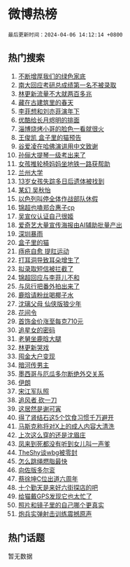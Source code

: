 # 微博热榜

`最后更新时间：2024-04-06 14:12:14 +0800`

## 热门搜索

1. [不断增厚我们的绿色家底](https://m.weibo.cn/search?containerid=100103type%3D1%26t%3D10%26q%3D%23%E4%B8%8D%E6%96%AD%E5%A2%9E%E5%8E%9A%E6%88%91%E4%BB%AC%E7%9A%84%E7%BB%BF%E8%89%B2%E5%AE%B6%E5%BA%95%23&stream_entry_id=51&isnewpage=1&extparam=seat%3D1%26pos%3D0%26q%3D%2523%25E4%25B8%258D%25E6%2596%25AD%25E5%25A2%259E%25E5%258E%259A%25E6%2588%2591%25E4%25BB%25AC%25E7%259A%2584%25E7%25BB%25BF%25E8%2589%25B2%25E5%25AE%25B6%25E5%25BA%2595%2523%26stream_entry_id%3D51%26dgr%3D0%26c_type%3D51%26filter_type%3Drealtimehot%26cate%3D10103%26display_time%3D1712383933%26pre_seqid%3D17123839334830055553)
1. [南大回应考研总成绩第一名不被录取](https://m.weibo.cn/search?containerid=100103type%3D1%26t%3D10%26q%3D%23%E5%8D%97%E5%A4%A7%E5%9B%9E%E5%BA%94%E8%80%83%E7%A0%94%E6%80%BB%E6%88%90%E7%BB%A9%E7%AC%AC%E4%B8%80%E5%90%8D%E4%B8%8D%E8%A2%AB%E5%BD%95%E5%8F%96%23&stream_entry_id=31&isnewpage=1&extparam=seat%3D1%26pos%3D0%26flag%3D2%26q%3D%2523%25E5%258D%2597%25E5%25A4%25A7%25E5%259B%259E%25E5%25BA%2594%25E8%2580%2583%25E7%25A0%2594%25E6%2580%25BB%25E6%2588%2590%25E7%25BB%25A9%25E7%25AC%25AC%25E4%25B8%2580%25E5%2590%258D%25E4%25B8%258D%25E8%25A2%25AB%25E5%25BD%2595%25E5%258F%2596%2523%26dgr%3D0%26c_type%3D31%26cate%3D5001%26band_rank%3D1%26stream_entry_id%3D31%26lcate%3D5001%26filter_type%3Drealtimehot%26realpos%3D1%26display_time%3D1712383933%26pre_seqid%3D17123839334830055553)
1. [林更新流量不大就两百多兆](https://m.weibo.cn/search?containerid=100103type%3D1%26t%3D10%26q%3D%23%E6%9E%97%E6%9B%B4%E6%96%B0%E6%B5%81%E9%87%8F%E4%B8%8D%E5%A4%A7%E5%B0%B1%E4%B8%A4%E7%99%BE%E5%A4%9A%E5%85%86%23&stream_entry_id=31&isnewpage=1&extparam=seat%3D1%26pos%3D1%26flag%3D1%26q%3D%2523%25E6%259E%2597%25E6%259B%25B4%25E6%2596%25B0%25E6%25B5%2581%25E9%2587%258F%25E4%25B8%258D%25E5%25A4%25A7%25E5%25B0%25B1%25E4%25B8%25A4%25E7%2599%25BE%25E5%25A4%259A%25E5%2585%2586%2523%26dgr%3D0%26c_type%3D31%26cate%3D5001%26band_rank%3D2%26stream_entry_id%3D31%26lcate%3D5001%26filter_type%3Drealtimehot%26realpos%3D2%26display_time%3D1712383933%26pre_seqid%3D17123839334830055553)
1. [藏在古建筑里的春天](https://m.weibo.cn/search?containerid=100103type%3D1%26t%3D10%26q%3D%23%E8%97%8F%E5%9C%A8%E5%8F%A4%E5%BB%BA%E7%AD%91%E9%87%8C%E7%9A%84%E6%98%A5%E5%A4%A9%23&stream_entry_id=31&isnewpage=1&extparam=seat%3D1%26pos%3D2%26flag%3D0%26q%3D%2523%25E8%2597%258F%25E5%259C%25A8%25E5%258F%25A4%25E5%25BB%25BA%25E7%25AD%2591%25E9%2587%258C%25E7%259A%2584%25E6%2598%25A5%25E5%25A4%25A9%2523%26dgr%3D0%26c_type%3D31%26cate%3D5001%26band_rank%3D3%26stream_entry_id%3D31%26lcate%3D5001%26filter_type%3Drealtimehot%26realpos%3D3%26display_time%3D1712383933%26pre_seqid%3D17123839334830055553)
1. [李菲想和刘亦菲演年下](https://m.weibo.cn/search?containerid=100103type%3D1%26t%3D10%26q%3D%23%E6%9D%8E%E8%8F%B2%E6%83%B3%E5%92%8C%E5%88%98%E4%BA%A6%E8%8F%B2%E6%BC%94%E5%B9%B4%E4%B8%8B%23&stream_entry_id=31&isnewpage=1&extparam=seat%3D1%26pos%3D3%26flag%3D1%26q%3D%2523%25E6%259D%258E%25E8%258F%25B2%25E6%2583%25B3%25E5%2592%258C%25E5%2588%2598%25E4%25BA%25A6%25E8%258F%25B2%25E6%25BC%2594%25E5%25B9%25B4%25E4%25B8%258B%2523%26dgr%3D0%26c_type%3D31%26cate%3D5001%26band_rank%3D4%26stream_entry_id%3D31%26lcate%3D5001%26filter_type%3Drealtimehot%26realpos%3D4%26display_time%3D1712383933%26pre_seqid%3D17123839334830055553)
1. [优酷给长月烬明的排面](https://m.weibo.cn/search?containerid=100103type%3D1%26t%3D10%26q%3D%23%E4%BC%98%E9%85%B7%E7%BB%99%E9%95%BF%E6%9C%88%E7%83%AC%E6%98%8E%E7%9A%84%E6%8E%92%E9%9D%A2%23&stream_entry_id=31&isnewpage=1&extparam=seat%3D1%26pos%3D4%26flag%3D2%26q%3D%2523%25E4%25BC%2598%25E9%2585%25B7%25E7%25BB%2599%25E9%2595%25BF%25E6%259C%2588%25E7%2583%25AC%25E6%2598%258E%25E7%259A%2584%25E6%258E%2592%25E9%259D%25A2%2523%26dgr%3D0%26c_type%3D31%26cate%3D5001%26band_rank%3D5%26stream_entry_id%3D31%26lcate%3D5001%26filter_type%3Drealtimehot%26realpos%3D5%26display_time%3D1712383933%26pre_seqid%3D17123839334830055553)
1. [淄博烧烤小哥的脸色一看就很火](https://m.weibo.cn/search?containerid=100103type%3D1%26t%3D10%26q%3D%23%E6%B7%84%E5%8D%9A%E7%83%A7%E7%83%A4%E5%B0%8F%E5%93%A5%E7%9A%84%E8%84%B8%E8%89%B2%E4%B8%80%E7%9C%8B%E5%B0%B1%E5%BE%88%E7%81%AB%23&stream_entry_id=31&isnewpage=1&extparam=seat%3D1%26pos%3D5%26flag%3D0%26q%3D%2523%25E6%25B7%2584%25E5%258D%259A%25E7%2583%25A7%25E7%2583%25A4%25E5%25B0%258F%25E5%2593%25A5%25E7%259A%2584%25E8%2584%25B8%25E8%2589%25B2%25E4%25B8%2580%25E7%259C%258B%25E5%25B0%25B1%25E5%25BE%2588%25E7%2581%25AB%2523%26dgr%3D0%26c_type%3D31%26cate%3D5001%26band_rank%3D6%26stream_entry_id%3D31%26lcate%3D5001%26filter_type%3Drealtimehot%26realpos%3D6%26display_time%3D1712383933%26pre_seqid%3D17123839334830055553)
1. [王俊凯 盒子里的猫预告](https://m.weibo.cn/search?containerid=100103type%3D1%26t%3D10%26q%3D%E7%8E%8B%E4%BF%8A%E5%87%AF+%E7%9B%92%E5%AD%90%E9%87%8C%E7%9A%84%E7%8C%AB%E9%A2%84%E5%91%8A&stream_entry_id=31&isnewpage=1&extparam=seat%3D1%26pos%3D6%26flag%3D1%26q%3D%25E7%258E%258B%25E4%25BF%258A%25E5%2587%25AF%2520%25E7%259B%2592%25E5%25AD%2590%25E9%2587%258C%25E7%259A%2584%25E7%258C%25AB%25E9%25A2%2584%25E5%2591%258A%26dgr%3D0%26c_type%3D31%26cate%3D5001%26band_rank%3D7%26stream_entry_id%3D31%26lcate%3D5001%26filter_type%3Drealtimehot%26realpos%3D7%26display_time%3D1712383933%26pre_seqid%3D17123839334830055553)
1. [谷爱凌在哈佛演讲用中文致谢](https://m.weibo.cn/search?containerid=100103type%3D1%26t%3D10%26q%3D%23%E8%B0%B7%E7%88%B1%E5%87%8C%E5%9C%A8%E5%93%88%E4%BD%9B%E6%BC%94%E8%AE%B2%E7%94%A8%E4%B8%AD%E6%96%87%E8%87%B4%E8%B0%A2%23&stream_entry_id=31&isnewpage=1&extparam=seat%3D1%26pos%3D7%26flag%3D0%26q%3D%2523%25E8%25B0%25B7%25E7%2588%25B1%25E5%2587%258C%25E5%259C%25A8%25E5%2593%2588%25E4%25BD%259B%25E6%25BC%2594%25E8%25AE%25B2%25E7%2594%25A8%25E4%25B8%25AD%25E6%2596%2587%25E8%2587%25B4%25E8%25B0%25A2%2523%26dgr%3D0%26c_type%3D31%26cate%3D5001%26band_rank%3D8%26stream_entry_id%3D31%26lcate%3D5001%26filter_type%3Drealtimehot%26realpos%3D8%26display_time%3D1712383933%26pre_seqid%3D17123839334830055553)
1. [孙俪大提琴一级考出来了](https://m.weibo.cn/search?containerid=100103type%3D1%26t%3D10%26q%3D%23%E5%AD%99%E4%BF%AA%E5%A4%A7%E6%8F%90%E7%90%B4%E4%B8%80%E7%BA%A7%E8%80%83%E5%87%BA%E6%9D%A5%E4%BA%86%23&stream_entry_id=31&isnewpage=1&extparam=seat%3D1%26pos%3D8%26flag%3D2%26q%3D%2523%25E5%25AD%2599%25E4%25BF%25AA%25E5%25A4%25A7%25E6%258F%2590%25E7%2590%25B4%25E4%25B8%2580%25E7%25BA%25A7%25E8%2580%2583%25E5%2587%25BA%25E6%259D%25A5%25E4%25BA%2586%2523%26dgr%3D0%26c_type%3D31%26cate%3D5001%26band_rank%3D9%26stream_entry_id%3D31%26lcate%3D5001%26filter_type%3Drealtimehot%26realpos%3D9%26display_time%3D1712383933%26pre_seqid%3D17123839334830055553)
1. [女孩推轮椅妈妈坐地铁一路获帮助](https://m.weibo.cn/search?containerid=100103type%3D1%26t%3D10%26q%3D%23%E5%A5%B3%E5%AD%A9%E6%8E%A8%E8%BD%AE%E6%A4%85%E5%A6%88%E5%A6%88%E5%9D%90%E5%9C%B0%E9%93%81%E4%B8%80%E8%B7%AF%E8%8E%B7%E5%B8%AE%E5%8A%A9%23&stream_entry_id=31&isnewpage=1&extparam=seat%3D1%26pos%3D9%26flag%3D32768%26q%3D%2523%25E5%25A5%25B3%25E5%25AD%25A9%25E6%258E%25A8%25E8%25BD%25AE%25E6%25A4%2585%25E5%25A6%2588%25E5%25A6%2588%25E5%259D%2590%25E5%259C%25B0%25E9%2593%2581%25E4%25B8%2580%25E8%25B7%25AF%25E8%258E%25B7%25E5%25B8%25AE%25E5%258A%25A9%2523%26dgr%3D0%26c_type%3D31%26cate%3D5001%26band_rank%3D10%26stream_entry_id%3D31%26lcate%3D5001%26filter_type%3Drealtimehot%26realpos%3D10%26display_time%3D1712383933%26pre_seqid%3D17123839334830055553)
1. [兰州大学](https://m.weibo.cn/search?containerid=100103type%3D1%26t%3D10%26q%3D%E5%85%B0%E5%B7%9E%E5%A4%A7%E5%AD%A6&stream_entry_id=31&isnewpage=1&extparam=seat%3D1%26pos%3D10%26flag%3D1%26q%3D%25E5%2585%25B0%25E5%25B7%259E%25E5%25A4%25A7%25E5%25AD%25A6%26dgr%3D0%26c_type%3D31%26cate%3D5001%26band_rank%3D11%26stream_entry_id%3D31%26lcate%3D5001%26filter_type%3Drealtimehot%26realpos%3D11%26display_time%3D1712383933%26pre_seqid%3D17123839334830055553)
1. [13岁女孩失踪多日后遗体被找到](https://m.weibo.cn/search?containerid=100103type%3D1%26t%3D10%26q%3D%2313%E5%B2%81%E5%A5%B3%E5%AD%A9%E5%A4%B1%E8%B8%AA%E5%A4%9A%E6%97%A5%E5%90%8E%E9%81%97%E4%BD%93%E8%A2%AB%E6%89%BE%E5%88%B0%23&stream_entry_id=31&isnewpage=1&extparam=seat%3D1%26pos%3D11%26flag%3D1%26q%3D%252313%25E5%25B2%2581%25E5%25A5%25B3%25E5%25AD%25A9%25E5%25A4%25B1%25E8%25B8%25AA%25E5%25A4%259A%25E6%2597%25A5%25E5%2590%258E%25E9%2581%2597%25E4%25BD%2593%25E8%25A2%25AB%25E6%2589%25BE%25E5%2588%25B0%2523%26dgr%3D0%26c_type%3D31%26cate%3D5001%26band_rank%3D12%26stream_entry_id%3D31%26lcate%3D5001%26filter_type%3Drealtimehot%26realpos%3D12%26display_time%3D1712383933%26pre_seqid%3D17123839334830055553)
1. [某幻 吴秋怡](https://m.weibo.cn/search?containerid=100103type%3D1%26t%3D10%26q%3D%E6%9F%90%E5%B9%BB+%E5%90%B4%E7%A7%8B%E6%80%A1&stream_entry_id=31&isnewpage=1&extparam=seat%3D1%26pos%3D12%26flag%3D0%26q%3D%25E6%259F%2590%25E5%25B9%25BB%2520%25E5%2590%25B4%25E7%25A7%258B%25E6%2580%25A1%26dgr%3D0%26c_type%3D31%26cate%3D5001%26band_rank%3D13%26stream_entry_id%3D31%26lcate%3D5001%26filter_type%3Drealtimehot%26realpos%3D13%26display_time%3D1712383933%26pre_seqid%3D17123839334830055553)
1. [以色列叫停全体作战部队休假](https://m.weibo.cn/search?containerid=100103type%3D1%26t%3D10%26q%3D%23%E4%BB%A5%E8%89%B2%E5%88%97%E5%8F%AB%E5%81%9C%E5%85%A8%E4%BD%93%E4%BD%9C%E6%88%98%E9%83%A8%E9%98%9F%E4%BC%91%E5%81%87%23&stream_entry_id=31&isnewpage=1&extparam=seat%3D1%26pos%3D13%26flag%3D0%26q%3D%2523%25E4%25BB%25A5%25E8%2589%25B2%25E5%2588%2597%25E5%258F%25AB%25E5%2581%259C%25E5%2585%25A8%25E4%25BD%2593%25E4%25BD%259C%25E6%2588%2598%25E9%2583%25A8%25E9%2598%259F%25E4%25BC%2591%25E5%2581%2587%2523%26dgr%3D0%26c_type%3D31%26cate%3D5001%26band_rank%3D14%26stream_entry_id%3D31%26lcate%3D5001%26filter_type%3Drealtimehot%26realpos%3D14%26display_time%3D1712383933%26pre_seqid%3D17123839334830055553)
1. [锦超也嗑郑合惠子cp](https://m.weibo.cn/search?containerid=100103type%3D1%26t%3D10%26q%3D%23%E9%94%A6%E8%B6%85%E4%B9%9F%E5%97%91%E9%83%91%E5%90%88%E6%83%A0%E5%AD%90cp%23&stream_entry_id=31&isnewpage=1&extparam=seat%3D1%26pos%3D14%26flag%3D1%26q%3D%2523%25E9%2594%25A6%25E8%25B6%2585%25E4%25B9%259F%25E5%2597%2591%25E9%2583%2591%25E5%2590%2588%25E6%2583%25A0%25E5%25AD%2590cp%2523%26dgr%3D0%26c_type%3D31%26cate%3D5001%26band_rank%3D15%26stream_entry_id%3D31%26lcate%3D5001%26filter_type%3Drealtimehot%26realpos%3D15%26display_time%3D1712383933%26pre_seqid%3D17123839334830055553)
1. [吴宣仪认证自己很姬](https://m.weibo.cn/search?containerid=100103type%3D1%26t%3D10%26q%3D%E5%90%B4%E5%AE%A3%E4%BB%AA%E8%AE%A4%E8%AF%81%E8%87%AA%E5%B7%B1%E5%BE%88%E5%A7%AC&stream_entry_id=31&isnewpage=1&extparam=seat%3D1%26pos%3D15%26flag%3D1%26q%3D%25E5%2590%25B4%25E5%25AE%25A3%25E4%25BB%25AA%25E8%25AE%25A4%25E8%25AF%2581%25E8%2587%25AA%25E5%25B7%25B1%25E5%25BE%2588%25E5%25A7%25AC%26dgr%3D0%26c_type%3D31%26cate%3D5001%26band_rank%3D16%26stream_entry_id%3D31%26lcate%3D5001%26filter_type%3Drealtimehot%26realpos%3D16%26display_time%3D1712383933%26pre_seqid%3D17123839334830055553)
1. [爱奇艺大量宣传海报由AI辅助批量产出](https://m.weibo.cn/search?containerid=100103type%3D1%26t%3D10%26q%3D%23%E7%88%B1%E5%A5%87%E8%89%BA%E5%A4%A7%E9%87%8F%E5%AE%A3%E4%BC%A0%E6%B5%B7%E6%8A%A5%E7%94%B1AI%E8%BE%85%E5%8A%A9%E6%89%B9%E9%87%8F%E4%BA%A7%E5%87%BA%23&stream_entry_id=31&isnewpage=1&extparam=seat%3D1%26pos%3D16%26flag%3D0%26q%3D%2523%25E7%2588%25B1%25E5%25A5%2587%25E8%2589%25BA%25E5%25A4%25A7%25E9%2587%258F%25E5%25AE%25A3%25E4%25BC%25A0%25E6%25B5%25B7%25E6%258A%25A5%25E7%2594%25B1AI%25E8%25BE%2585%25E5%258A%25A9%25E6%2589%25B9%25E9%2587%258F%25E4%25BA%25A7%25E5%2587%25BA%2523%26dgr%3D0%26c_type%3D31%26cate%3D5001%26band_rank%3D17%26stream_entry_id%3D31%26lcate%3D5001%26filter_type%3Drealtimehot%26realpos%3D17%26display_time%3D1712383933%26pre_seqid%3D17123839334830055553)
1. [深圳暴雨](https://m.weibo.cn/search?containerid=100103type%3D1%26t%3D10%26q%3D%E6%B7%B1%E5%9C%B3%E6%9A%B4%E9%9B%A8&stream_entry_id=31&isnewpage=1&extparam=seat%3D1%26pos%3D17%26flag%3D0%26q%3D%25E6%25B7%25B1%25E5%259C%25B3%25E6%259A%25B4%25E9%259B%25A8%26dgr%3D0%26c_type%3D31%26cate%3D5001%26band_rank%3D18%26stream_entry_id%3D31%26lcate%3D5001%26filter_type%3Drealtimehot%26realpos%3D18%26display_time%3D1712383933%26pre_seqid%3D17123839334830055553)
1. [盒子里的猫](https://m.weibo.cn/search?containerid=100103type%3D1%26t%3D10%26q%3D%E7%9B%92%E5%AD%90%E9%87%8C%E7%9A%84%E7%8C%AB&stream_entry_id=31&isnewpage=1&extparam=seat%3D1%26pos%3D18%26flag%3D0%26q%3D%25E7%259B%2592%25E5%25AD%2590%25E9%2587%258C%25E7%259A%2584%25E7%258C%25AB%26dgr%3D0%26c_type%3D31%26cate%3D5001%26band_rank%3D19%26stream_entry_id%3D31%26lcate%3D5001%26filter_type%3Drealtimehot%26realpos%3D19%26display_time%3D1712383933%26pre_seqid%3D17123839334830055553)
1. [痔疮自愈 提肛运动](https://m.weibo.cn/search?containerid=100103type%3D1%26t%3D10%26q%3D%E7%97%94%E7%96%AE%E8%87%AA%E6%84%88+%E6%8F%90%E8%82%9B%E8%BF%90%E5%8A%A8&stream_entry_id=31&isnewpage=1&extparam=seat%3D1%26pos%3D19%26flag%3D0%26q%3D%25E7%2597%2594%25E7%2596%25AE%25E8%2587%25AA%25E6%2584%2588%2520%25E6%258F%2590%25E8%2582%259B%25E8%25BF%2590%25E5%258A%25A8%26dgr%3D0%26c_type%3D31%26cate%3D5001%26band_rank%3D20%26stream_entry_id%3D31%26lcate%3D5001%26filter_type%3Drealtimehot%26realpos%3D20%26display_time%3D1712383933%26pre_seqid%3D17123839334830055553)
1. [打耳洞导致耳朵增生了](https://m.weibo.cn/search?containerid=100103type%3D1%26t%3D10%26q%3D%E6%89%93%E8%80%B3%E6%B4%9E%E5%AF%BC%E8%87%B4%E8%80%B3%E6%9C%B5%E5%A2%9E%E7%94%9F%E4%BA%86&stream_entry_id=31&isnewpage=1&extparam=seat%3D1%26pos%3D20%26flag%3D1%26q%3D%25E6%2589%2593%25E8%2580%25B3%25E6%25B4%259E%25E5%25AF%25BC%25E8%2587%25B4%25E8%2580%25B3%25E6%259C%25B5%25E5%25A2%259E%25E7%2594%259F%25E4%25BA%2586%26dgr%3D0%26c_type%3D31%26cate%3D5001%26band_rank%3D21%26stream_entry_id%3D31%26lcate%3D5001%26filter_type%3Drealtimehot%26realpos%3D21%26display_time%3D1712383933%26pre_seqid%3D17123839334830055553)
1. [拟录取短信被拦截了](https://m.weibo.cn/search?containerid=100103type%3D1%26t%3D10%26q%3D%23%E6%8B%9F%E5%BD%95%E5%8F%96%E7%9F%AD%E4%BF%A1%E8%A2%AB%E6%8B%A6%E6%88%AA%E4%BA%86%23&stream_entry_id=31&isnewpage=1&extparam=seat%3D1%26pos%3D21%26flag%3D0%26q%3D%2523%25E6%258B%259F%25E5%25BD%2595%25E5%258F%2596%25E7%259F%25AD%25E4%25BF%25A1%25E8%25A2%25AB%25E6%258B%25A6%25E6%2588%25AA%25E4%25BA%2586%2523%26dgr%3D0%26c_type%3D31%26cate%3D5001%26band_rank%3D22%26stream_entry_id%3D31%26lcate%3D5001%26filter_type%3Drealtimehot%26realpos%3D22%26display_time%3D1712383933%26pre_seqid%3D17123839334830055553)
1. [锦超回应与李菲儿不和](https://m.weibo.cn/search?containerid=100103type%3D1%26t%3D10%26q%3D%23%E9%94%A6%E8%B6%85%E5%9B%9E%E5%BA%94%E4%B8%8E%E6%9D%8E%E8%8F%B2%E5%84%BF%E4%B8%8D%E5%92%8C%23&stream_entry_id=31&isnewpage=1&extparam=seat%3D1%26pos%3D22%26flag%3D0%26q%3D%2523%25E9%2594%25A6%25E8%25B6%2585%25E5%259B%259E%25E5%25BA%2594%25E4%25B8%258E%25E6%259D%258E%25E8%258F%25B2%25E5%2584%25BF%25E4%25B8%258D%25E5%2592%258C%2523%26dgr%3D0%26c_type%3D31%26cate%3D5001%26band_rank%3D23%26stream_entry_id%3D31%26lcate%3D5001%26filter_type%3Drealtimehot%26realpos%3D23%26display_time%3D1712383933%26pre_seqid%3D17123839334830055553)
1. [与凤行把番外拍出来了](https://m.weibo.cn/search?containerid=100103type%3D1%26t%3D10%26q%3D%23%E4%B8%8E%E5%87%A4%E8%A1%8C%E6%8A%8A%E7%95%AA%E5%A4%96%E6%8B%8D%E5%87%BA%E6%9D%A5%E4%BA%86%23&stream_entry_id=31&isnewpage=1&extparam=seat%3D1%26pos%3D23%26flag%3D0%26q%3D%2523%25E4%25B8%258E%25E5%2587%25A4%25E8%25A1%258C%25E6%258A%258A%25E7%2595%25AA%25E5%25A4%2596%25E6%258B%258D%25E5%2587%25BA%25E6%259D%25A5%25E4%25BA%2586%2523%26dgr%3D0%26c_type%3D31%26cate%3D5001%26band_rank%3D24%26stream_entry_id%3D31%26lcate%3D5001%26filter_type%3Drealtimehot%26realpos%3D24%26display_time%3D1712383933%26pre_seqid%3D17123839334830055553)
1. [鹿晗请粉丝喝椰子水](https://m.weibo.cn/search?containerid=100103type%3D1%26t%3D10%26q%3D%23%E9%B9%BF%E6%99%97%E8%AF%B7%E7%B2%89%E4%B8%9D%E5%96%9D%E6%A4%B0%E5%AD%90%E6%B0%B4%23&stream_entry_id=31&isnewpage=1&extparam=seat%3D1%26pos%3D24%26flag%3D1%26q%3D%2523%25E9%25B9%25BF%25E6%2599%2597%25E8%25AF%25B7%25E7%25B2%2589%25E4%25B8%259D%25E5%2596%259D%25E6%25A4%25B0%25E5%25AD%2590%25E6%25B0%25B4%2523%26dgr%3D0%26c_type%3D31%26cate%3D5001%26band_rank%3D25%26stream_entry_id%3D31%26lcate%3D5001%26filter_type%3Drealtimehot%26realpos%3D25%26display_time%3D1712383933%26pre_seqid%3D17123839334830055553)
1. [沈璃父母 仙侠版狼少年](https://m.weibo.cn/search?containerid=100103type%3D1%26t%3D10%26q%3D%E6%B2%88%E7%92%83%E7%88%B6%E6%AF%8D+%E4%BB%99%E4%BE%A0%E7%89%88%E7%8B%BC%E5%B0%91%E5%B9%B4&stream_entry_id=31&isnewpage=1&extparam=seat%3D1%26pos%3D25%26flag%3D1%26q%3D%25E6%25B2%2588%25E7%2592%2583%25E7%2588%25B6%25E6%25AF%258D%2520%25E4%25BB%2599%25E4%25BE%25A0%25E7%2589%2588%25E7%258B%25BC%25E5%25B0%2591%25E5%25B9%25B4%26dgr%3D0%26c_type%3D31%26cate%3D5001%26band_rank%3D26%26stream_entry_id%3D31%26lcate%3D5001%26filter_type%3Drealtimehot%26realpos%3D26%26display_time%3D1712383933%26pre_seqid%3D17123839334830055553)
1. [花间令](https://m.weibo.cn/search?containerid=100103type%3D1%26t%3D10%26q%3D%E8%8A%B1%E9%97%B4%E4%BB%A4&stream_entry_id=31&isnewpage=1&extparam=seat%3D1%26pos%3D26%26flag%3D1%26q%3D%25E8%258A%25B1%25E9%2597%25B4%25E4%25BB%25A4%26dgr%3D0%26c_type%3D31%26cate%3D5001%26band_rank%3D27%26stream_entry_id%3D31%26lcate%3D5001%26filter_type%3Drealtimehot%26realpos%3D27%26display_time%3D1712383933%26pre_seqid%3D17123839334830055553)
1. [首饰金价涨至每克710元](https://m.weibo.cn/search?containerid=100103type%3D1%26t%3D10%26q%3D%23%E9%A6%96%E9%A5%B0%E9%87%91%E4%BB%B7%E6%B6%A8%E8%87%B3%E6%AF%8F%E5%85%8B710%E5%85%83%23&stream_entry_id=31&isnewpage=1&extparam=seat%3D1%26pos%3D27%26flag%3D1%26q%3D%2523%25E9%25A6%2596%25E9%25A5%25B0%25E9%2587%2591%25E4%25BB%25B7%25E6%25B6%25A8%25E8%2587%25B3%25E6%25AF%258F%25E5%2585%258B710%25E5%2585%2583%2523%26dgr%3D0%26c_type%3D31%26cate%3D5001%26band_rank%3D28%26stream_entry_id%3D31%26lcate%3D5001%26filter_type%3Drealtimehot%26realpos%3D28%26display_time%3D1712383933%26pre_seqid%3D17123839334830055553)
1. [追星女的密码](https://m.weibo.cn/search?containerid=100103type%3D1%26t%3D10%26q%3D%23%E8%BF%BD%E6%98%9F%E5%A5%B3%E7%9A%84%E5%AF%86%E7%A0%81%23&stream_entry_id=31&isnewpage=1&extparam=seat%3D1%26pos%3D28%26flag%3D1%26q%3D%2523%25E8%25BF%25BD%25E6%2598%259F%25E5%25A5%25B3%25E7%259A%2584%25E5%25AF%2586%25E7%25A0%2581%2523%26dgr%3D0%26c_type%3D31%26cate%3D5001%26band_rank%3D29%26stream_entry_id%3D31%26lcate%3D5001%26filter_type%3Drealtimehot%26realpos%3D29%26display_time%3D1712383933%26pre_seqid%3D17123839334830055553)
1. [老舅坐鹿晗大腿](https://m.weibo.cn/search?containerid=100103type%3D1%26t%3D10%26q%3D%23%E8%80%81%E8%88%85%E5%9D%90%E9%B9%BF%E6%99%97%E5%A4%A7%E8%85%BF%23&stream_entry_id=31&isnewpage=1&extparam=seat%3D1%26pos%3D29%26flag%3D1%26q%3D%2523%25E8%2580%2581%25E8%2588%2585%25E5%259D%2590%25E9%25B9%25BF%25E6%2599%2597%25E5%25A4%25A7%25E8%2585%25BF%2523%26dgr%3D0%26c_type%3D31%26cate%3D5001%26band_rank%3D30%26stream_entry_id%3D31%26lcate%3D5001%26filter_type%3Drealtimehot%26realpos%3D30%26display_time%3D1712383933%26pre_seqid%3D17123839334830055553)
1. [林更新哭戏](https://m.weibo.cn/search?containerid=100103type%3D1%26t%3D10%26q%3D%E6%9E%97%E6%9B%B4%E6%96%B0%E5%93%AD%E6%88%8F&stream_entry_id=31&isnewpage=1&extparam=seat%3D1%26pos%3D30%26flag%3D0%26q%3D%25E6%259E%2597%25E6%259B%25B4%25E6%2596%25B0%25E5%2593%25AD%25E6%2588%258F%26dgr%3D0%26c_type%3D31%26cate%3D5001%26band_rank%3D31%26stream_entry_id%3D31%26lcate%3D5001%26filter_type%3Drealtimehot%26realpos%3D31%26display_time%3D1712383933%26pre_seqid%3D17123839334830055553)
1. [囤金大户变现](https://m.weibo.cn/search?containerid=100103type%3D1%26t%3D10%26q%3D%23%E5%9B%A4%E9%87%91%E5%A4%A7%E6%88%B7%E5%8F%98%E7%8E%B0%23&stream_entry_id=31&isnewpage=1&extparam=seat%3D1%26pos%3D31%26flag%3D1%26q%3D%2523%25E5%259B%25A4%25E9%2587%2591%25E5%25A4%25A7%25E6%2588%25B7%25E5%258F%2598%25E7%258E%25B0%2523%26dgr%3D0%26c_type%3D31%26cate%3D5001%26band_rank%3D32%26stream_entry_id%3D31%26lcate%3D5001%26filter_type%3Drealtimehot%26realpos%3D32%26display_time%3D1712383933%26pre_seqid%3D17123839334830055553)
1. [暗河传男主](https://m.weibo.cn/search?containerid=100103type%3D1%26t%3D10%26q%3D%E6%9A%97%E6%B2%B3%E4%BC%A0%E7%94%B7%E4%B8%BB&stream_entry_id=31&isnewpage=1&extparam=seat%3D1%26pos%3D32%26flag%3D0%26q%3D%25E6%259A%2597%25E6%25B2%25B3%25E4%25BC%25A0%25E7%2594%25B7%25E4%25B8%25BB%26dgr%3D0%26c_type%3D31%26cate%3D5001%26band_rank%3D33%26stream_entry_id%3D31%26lcate%3D5001%26filter_type%3Drealtimehot%26realpos%3D33%26display_time%3D1712383933%26pre_seqid%3D17123839334830055553)
1. [墨西哥与厄瓜多尔断绝外交关系](https://m.weibo.cn/search?containerid=100103type%3D1%26t%3D10%26q%3D%23%E5%A2%A8%E8%A5%BF%E5%93%A5%E4%B8%8E%E5%8E%84%E7%93%9C%E5%A4%9A%E5%B0%94%E6%96%AD%E7%BB%9D%E5%A4%96%E4%BA%A4%E5%85%B3%E7%B3%BB%23&stream_entry_id=31&isnewpage=1&extparam=seat%3D1%26pos%3D33%26flag%3D1%26q%3D%2523%25E5%25A2%25A8%25E8%25A5%25BF%25E5%2593%25A5%25E4%25B8%258E%25E5%258E%2584%25E7%2593%259C%25E5%25A4%259A%25E5%25B0%2594%25E6%2596%25AD%25E7%25BB%259D%25E5%25A4%2596%25E4%25BA%25A4%25E5%2585%25B3%25E7%25B3%25BB%2523%26dgr%3D0%26c_type%3D31%26cate%3D5001%26band_rank%3D34%26stream_entry_id%3D31%26lcate%3D5001%26filter_type%3Drealtimehot%26realpos%3D34%26display_time%3D1712383933%26pre_seqid%3D17123839334830055553)
1. [伊朗](https://m.weibo.cn/search?containerid=100103type%3D1%26t%3D10%26q%3D%E4%BC%8A%E6%9C%97&stream_entry_id=31&isnewpage=1&extparam=seat%3D1%26pos%3D34%26flag%3D0%26q%3D%25E4%25BC%258A%25E6%259C%2597%26dgr%3D0%26c_type%3D31%26cate%3D5001%26band_rank%3D35%26stream_entry_id%3D31%26lcate%3D5001%26filter_type%3Drealtimehot%26realpos%3D35%26display_time%3D1712383933%26pre_seqid%3D17123839334830055553)
1. [宋江军队照](https://m.weibo.cn/search?containerid=100103type%3D1%26t%3D10%26q%3D%23%E5%AE%8B%E6%B1%9F%E5%86%9B%E9%98%9F%E7%85%A7%23&stream_entry_id=31&isnewpage=1&extparam=seat%3D1%26pos%3D35%26flag%3D1%26q%3D%2523%25E5%25AE%258B%25E6%25B1%259F%25E5%2586%259B%25E9%2598%259F%25E7%2585%25A7%2523%26dgr%3D0%26c_type%3D31%26cate%3D5001%26band_rank%3D36%26stream_entry_id%3D31%26lcate%3D5001%26filter_type%3Drealtimehot%26realpos%3D36%26display_time%3D1712383933%26pre_seqid%3D17123839334830055553)
1. [追风者 砍一刀](https://m.weibo.cn/search?containerid=100103type%3D1%26t%3D10%26q%3D%E8%BF%BD%E9%A3%8E%E8%80%85+%E7%A0%8D%E4%B8%80%E5%88%80&stream_entry_id=31&isnewpage=1&extparam=seat%3D1%26pos%3D36%26flag%3D0%26q%3D%25E8%25BF%25BD%25E9%25A3%258E%25E8%2580%2585%2520%25E7%25A0%258D%25E4%25B8%2580%25E5%2588%2580%26dgr%3D0%26c_type%3D31%26cate%3D5001%26band_rank%3D37%26stream_entry_id%3D31%26lcate%3D5001%26filter_type%3Drealtimehot%26realpos%3D37%26display_time%3D1712383933%26pre_seqid%3D17123839334830055553)
1. [这居然是谢可寅](https://m.weibo.cn/search?containerid=100103type%3D1%26t%3D10%26q%3D%E8%BF%99%E5%B1%85%E7%84%B6%E6%98%AF%E8%B0%A2%E5%8F%AF%E5%AF%85&stream_entry_id=31&isnewpage=1&extparam=seat%3D1%26pos%3D37%26flag%3D0%26q%3D%25E8%25BF%2599%25E5%25B1%2585%25E7%2584%25B6%25E6%2598%25AF%25E8%25B0%25A2%25E5%258F%25AF%25E5%25AF%2585%26dgr%3D0%26c_type%3D31%26cate%3D5001%26band_rank%3D38%26stream_entry_id%3D31%26lcate%3D5001%26filter_type%3Drealtimehot%26realpos%3D38%26display_time%3D1712383933%26pre_seqid%3D17123839334830055553)
1. [得了肾结石这5个饮食习惯千万避开](https://m.weibo.cn/search?containerid=100103type%3D1%26t%3D10%26q%3D%23%E5%BE%97%E4%BA%86%E8%82%BE%E7%BB%93%E7%9F%B3%E8%BF%995%E4%B8%AA%E9%A5%AE%E9%A3%9F%E4%B9%A0%E6%83%AF%E5%8D%83%E4%B8%87%E9%81%BF%E5%BC%80%23&stream_entry_id=31&isnewpage=1&extparam=seat%3D1%26pos%3D38%26flag%3D1%26q%3D%2523%25E5%25BE%2597%25E4%25BA%2586%25E8%2582%25BE%25E7%25BB%2593%25E7%259F%25B3%25E8%25BF%25995%25E4%25B8%25AA%25E9%25A5%25AE%25E9%25A3%259F%25E4%25B9%25A0%25E6%2583%25AF%25E5%258D%2583%25E4%25B8%2587%25E9%2581%25BF%25E5%25BC%2580%2523%26dgr%3D0%26c_type%3D31%26cate%3D5001%26band_rank%3D39%26stream_entry_id%3D31%26lcate%3D5001%26filter_type%3Drealtimehot%26realpos%3D39%26display_time%3D1712383933%26pre_seqid%3D17123839334830055553)
1. [马斯克称将对X上的成人内容大清洗](https://m.weibo.cn/search?containerid=100103type%3D1%26t%3D10%26q%3D%23%E9%A9%AC%E6%96%AF%E5%85%8B%E7%A7%B0%E5%B0%86%E5%AF%B9X%E4%B8%8A%E7%9A%84%E6%88%90%E4%BA%BA%E5%86%85%E5%AE%B9%E5%A4%A7%E6%B8%85%E6%B4%97%23&stream_entry_id=31&isnewpage=1&extparam=seat%3D1%26pos%3D39%26flag%3D0%26q%3D%2523%25E9%25A9%25AC%25E6%2596%25AF%25E5%2585%258B%25E7%25A7%25B0%25E5%25B0%2586%25E5%25AF%25B9X%25E4%25B8%258A%25E7%259A%2584%25E6%2588%2590%25E4%25BA%25BA%25E5%2586%2585%25E5%25AE%25B9%25E5%25A4%25A7%25E6%25B8%2585%25E6%25B4%2597%2523%26dgr%3D0%26c_type%3D31%26cate%3D5001%26band_rank%3D40%26stream_entry_id%3D31%26lcate%3D5001%26filter_type%3Drealtimehot%26realpos%3D40%26display_time%3D1712383933%26pre_seqid%3D17123839334830055553)
1. [上次这么穿的还是沈眉庄](https://m.weibo.cn/search?containerid=100103type%3D1%26t%3D10%26q%3D%E4%B8%8A%E6%AC%A1%E8%BF%99%E4%B9%88%E7%A9%BF%E7%9A%84%E8%BF%98%E6%98%AF%E6%B2%88%E7%9C%89%E5%BA%84&stream_entry_id=31&isnewpage=1&extparam=seat%3D1%26pos%3D40%26flag%3D0%26q%3D%25E4%25B8%258A%25E6%25AC%25A1%25E8%25BF%2599%25E4%25B9%2588%25E7%25A9%25BF%25E7%259A%2584%25E8%25BF%2598%25E6%2598%25AF%25E6%25B2%2588%25E7%259C%2589%25E5%25BA%2584%26dgr%3D0%26c_type%3D31%26cate%3D5001%26band_rank%3D41%26stream_entry_id%3D31%26lcate%3D5001%26filter_type%3Drealtimehot%26realpos%3D41%26display_time%3D1712383933%26pre_seqid%3D17123839334830055553)
1. [凤来到死都没有听到女儿叫一声爹](https://m.weibo.cn/search?containerid=100103type%3D1%26t%3D10%26q%3D%23%E5%87%A4%E6%9D%A5%E5%88%B0%E6%AD%BB%E9%83%BD%E6%B2%A1%E6%9C%89%E5%90%AC%E5%88%B0%E5%A5%B3%E5%84%BF%E5%8F%AB%E4%B8%80%E5%A3%B0%E7%88%B9%23&stream_entry_id=31&isnewpage=1&extparam=seat%3D1%26pos%3D41%26flag%3D1%26q%3D%2523%25E5%2587%25A4%25E6%259D%25A5%25E5%2588%25B0%25E6%25AD%25BB%25E9%2583%25BD%25E6%25B2%25A1%25E6%259C%2589%25E5%2590%25AC%25E5%2588%25B0%25E5%25A5%25B3%25E5%2584%25BF%25E5%258F%25AB%25E4%25B8%2580%25E5%25A3%25B0%25E7%2588%25B9%2523%26dgr%3D0%26c_type%3D31%26cate%3D5001%26band_rank%3D42%26stream_entry_id%3D31%26lcate%3D5001%26filter_type%3Drealtimehot%26realpos%3D42%26display_time%3D1712383933%26pre_seqid%3D17123839334830055553)
1. [TheShy谈wbg被零封](https://m.weibo.cn/search?containerid=100103type%3D1%26t%3D10%26q%3D%23TheShy%E8%B0%88wbg%E8%A2%AB%E9%9B%B6%E5%B0%81%23&stream_entry_id=31&isnewpage=1&extparam=seat%3D1%26pos%3D42%26flag%3D1%26q%3D%2523TheShy%25E8%25B0%2588wbg%25E8%25A2%25AB%25E9%259B%25B6%25E5%25B0%2581%2523%26dgr%3D0%26c_type%3D31%26cate%3D5001%26band_rank%3D43%26stream_entry_id%3D31%26lcate%3D5001%26filter_type%3Drealtimehot%26realpos%3D43%26display_time%3D1712383933%26pre_seqid%3D17123839334830055553)
1. [怎么跳绳燃脂最快](https://m.weibo.cn/search?containerid=100103type%3D1%26t%3D10%26q%3D%23%E6%80%8E%E4%B9%88%E8%B7%B3%E7%BB%B3%E7%87%83%E8%84%82%E6%9C%80%E5%BF%AB%23&stream_entry_id=31&isnewpage=1&extparam=seat%3D1%26pos%3D43%26flag%3D1%26q%3D%2523%25E6%2580%258E%25E4%25B9%2588%25E8%25B7%25B3%25E7%25BB%25B3%25E7%2587%2583%25E8%2584%2582%25E6%259C%2580%25E5%25BF%25AB%2523%26dgr%3D0%26c_type%3D31%26cate%3D5001%26band_rank%3D44%26stream_entry_id%3D31%26lcate%3D5001%26filter_type%3Drealtimehot%26realpos%3D44%26display_time%3D1712383933%26pre_seqid%3D17123839334830055553)
1. [向佐版多尔衮](https://m.weibo.cn/search?containerid=100103type%3D1%26t%3D10%26q%3D%23%E5%90%91%E4%BD%90%E7%89%88%E5%A4%9A%E5%B0%94%E8%A1%AE%23&stream_entry_id=31&isnewpage=1&extparam=seat%3D1%26pos%3D44%26flag%3D0%26q%3D%2523%25E5%2590%2591%25E4%25BD%2590%25E7%2589%2588%25E5%25A4%259A%25E5%25B0%2594%25E8%25A1%25AE%2523%26dgr%3D0%26c_type%3D31%26cate%3D5001%26band_rank%3D45%26stream_entry_id%3D31%26lcate%3D5001%26filter_type%3Drealtimehot%26realpos%3D45%26display_time%3D1712383933%26pre_seqid%3D17123839334830055553)
1. [蔡徐坤C位出道六周年](https://m.weibo.cn/search?containerid=100103type%3D1%26t%3D10%26q%3D%E8%94%A1%E5%BE%90%E5%9D%A4C%E4%BD%8D%E5%87%BA%E9%81%93%E5%85%AD%E5%91%A8%E5%B9%B4&stream_entry_id=31&isnewpage=1&extparam=seat%3D1%26pos%3D45%26flag%3D0%26q%3D%25E8%2594%25A1%25E5%25BE%2590%25E5%259D%25A4C%25E4%25BD%258D%25E5%2587%25BA%25E9%2581%2593%25E5%2585%25AD%25E5%2591%25A8%25E5%25B9%25B4%26dgr%3D0%26c_type%3D31%26cate%3D5001%26band_rank%3D46%26stream_entry_id%3D31%26lcate%3D5001%26filter_type%3Drealtimehot%26realpos%3D46%26display_time%3D1712383933%26pre_seqid%3D17123839334830055553)
1. [十个勤天是来好六街探店的吧](https://m.weibo.cn/search?containerid=100103type%3D1%26t%3D10%26q%3D%23%E5%8D%81%E4%B8%AA%E5%8B%A4%E5%A4%A9%E6%98%AF%E6%9D%A5%E5%A5%BD%E5%85%AD%E8%A1%97%E6%8E%A2%E5%BA%97%E7%9A%84%E5%90%A7%23&stream_entry_id=31&isnewpage=1&extparam=seat%3D1%26pos%3D46%26flag%3D1%26q%3D%2523%25E5%258D%2581%25E4%25B8%25AA%25E5%258B%25A4%25E5%25A4%25A9%25E6%2598%25AF%25E6%259D%25A5%25E5%25A5%25BD%25E5%2585%25AD%25E8%25A1%2597%25E6%258E%25A2%25E5%25BA%2597%25E7%259A%2584%25E5%2590%25A7%2523%26dgr%3D0%26c_type%3D31%26cate%3D5001%26band_rank%3D47%26stream_entry_id%3D31%26lcate%3D5001%26filter_type%3Drealtimehot%26realpos%3D47%26display_time%3D1712383933%26pre_seqid%3D17123839334830055553)
1. [给猫戴GPS发现它也太忙了](https://m.weibo.cn/search?containerid=100103type%3D1%26t%3D10%26q%3D%23%E7%BB%99%E7%8C%AB%E6%88%B4GPS%E5%8F%91%E7%8E%B0%E5%AE%83%E4%B9%9F%E5%A4%AA%E5%BF%99%E4%BA%86%23&stream_entry_id=31&isnewpage=1&extparam=seat%3D1%26pos%3D47%26flag%3D1%26q%3D%2523%25E7%25BB%2599%25E7%258C%25AB%25E6%2588%25B4GPS%25E5%258F%2591%25E7%258E%25B0%25E5%25AE%2583%25E4%25B9%259F%25E5%25A4%25AA%25E5%25BF%2599%25E4%25BA%2586%2523%26dgr%3D0%26c_type%3D31%26cate%3D5001%26band_rank%3D48%26stream_entry_id%3D31%26lcate%3D5001%26filter_type%3Drealtimehot%26realpos%3D48%26display_time%3D1712383933%26pre_seqid%3D17123839334830055553)
1. [照片和镜子里的自己哪个更真实](https://m.weibo.cn/search?containerid=100103type%3D1%26t%3D10%26q%3D%23%E7%85%A7%E7%89%87%E5%92%8C%E9%95%9C%E5%AD%90%E9%87%8C%E7%9A%84%E8%87%AA%E5%B7%B1%E5%93%AA%E4%B8%AA%E6%9B%B4%E7%9C%9F%E5%AE%9E%23&stream_entry_id=31&isnewpage=1&extparam=seat%3D1%26pos%3D48%26flag%3D1%26q%3D%2523%25E7%2585%25A7%25E7%2589%2587%25E5%2592%258C%25E9%2595%259C%25E5%25AD%2590%25E9%2587%258C%25E7%259A%2584%25E8%2587%25AA%25E5%25B7%25B1%25E5%2593%25AA%25E4%25B8%25AA%25E6%259B%25B4%25E7%259C%259F%25E5%25AE%259E%2523%26dgr%3D0%26c_type%3D31%26cate%3D5001%26band_rank%3D49%26stream_entry_id%3D31%26lcate%3D5001%26filter_type%3Drealtimehot%26realpos%3D49%26display_time%3D1712383933%26pre_seqid%3D17123839334830055553)
1. [炮兵实弹射击训练震撼原声](https://m.weibo.cn/search?containerid=100103type%3D1%26t%3D10%26q%3D%23%E7%82%AE%E5%85%B5%E5%AE%9E%E5%BC%B9%E5%B0%84%E5%87%BB%E8%AE%AD%E7%BB%83%E9%9C%87%E6%92%BC%E5%8E%9F%E5%A3%B0%23&stream_entry_id=31&isnewpage=1&extparam=seat%3D1%26pos%3D49%26flag%3D1%26q%3D%2523%25E7%2582%25AE%25E5%2585%25B5%25E5%25AE%259E%25E5%25BC%25B9%25E5%25B0%2584%25E5%2587%25BB%25E8%25AE%25AD%25E7%25BB%2583%25E9%259C%2587%25E6%2592%25BC%25E5%258E%259F%25E5%25A3%25B0%2523%26dgr%3D0%26c_type%3D31%26cate%3D5001%26band_rank%3D50%26stream_entry_id%3D31%26lcate%3D5001%26filter_type%3Drealtimehot%26realpos%3D50%26display_time%3D1712383933%26pre_seqid%3D17123839334830055553)

## 热门话题

暂无数据
